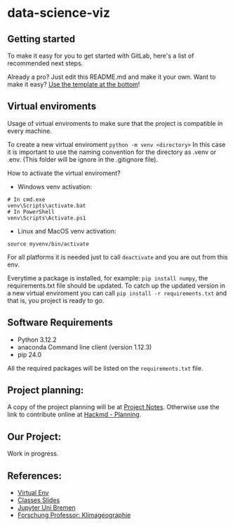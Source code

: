 # data-science-viz

## Getting started

To make it easy for you to get started with GitLab, here's a list of recommended next steps.

Already a pro? Just edit this README.md and make it your own. Want to make it easy? [Use the template at the bottom](#editing-this-readme)!

## Virtual enviroments

Usage of virtual enviroments to make sure that the project is compatible in every machine.

To create a new virtual enviroment `python -m venv <directory>` In this case it is important to use the naming convention for the directory as .venv or .env. (This folder will be ignore in the .gitignore file).

How to activate the virtual enviroment?

- Windows venv activation:

```
# In cmd.exe
venv\Scripts\activate.bat
# In PowerShell
venv\Scripts\Activate.ps1
```

- Linux and MacOS venv activation:

```
source myvenv/bin/activate
```

For all platforms it is needed just to call `deactivate` and you are out from this env.

Everytime a package is installed, for example: `pip install numpy`, the requirements.txt file should be updated. To catch up the updated version in a new virtual enviroment you can call `pip install -r requirements.txt` and that is, you project is ready to go.

## Software Requirements

- Python 3.12.2
- anaconda Command line client (version 1.12.3)
- pip 24.0

All the required packages will be listed on the `requirements.txt` file.

## Project planning:

A copy of the project planning will be at [Project Notes](./notes/project_plan.md). Otherwise use the link to contribute online at [Hackmd - Planning](https://hackmd.informatik.uni-bremen.de/j6lQBfpTSDOP7SPxjBKXQg).

## Our Project:

Work in progress.

## References:

- [Virtual Env](https://python.land/virtual-environments/virtualenv)
- [Classes Slides](https://nc.uni-bremen.de/index.php/s/MWxosSLCQxKPapZ)
- [Jupyter Uni Bremen](https://jupyter.uni-bremen.de/)
- [Forschung Professor: Klimageographie](https://www.uni-bremen.de/geographie/personen/personen-a-z/prof-dr-ben-marzeion)
